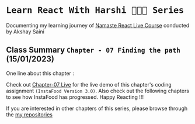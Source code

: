 # `Learn React With Harshi 👩🏻‍💻 Series`
   Documenting my learning journey of [Namaste React Live Course](https://learn.namastedev.com/) conducted by Akshay Saini

## Class Summary `Chapter - 07 Finding the path` (15/01/2023)
  



One line about this chapter :

Check out [Chapter-07 Live](https://learn-react-with-harshi-chapter-07.netlify.app/) for the live demo of this chapter's coding assignment `(InstaFood Version 3.0)`. Also check out the following chapters to see how InstaFood has progressed. Happy Reacting !!!


If you are interested in other chapters of this series, please browse through the [my repositories](https://github.com/orgs/Learn-React-With-Harshi/repositories)
